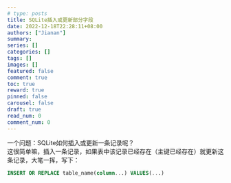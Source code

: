 ```yaml
---
# type: posts 
title: SQLite插入或更新部分字段
date: 2022-12-18T22:28:11+08:00
authors: ["Jianan"]
summary: 
series: []
categories: []
tags: []
images: []
featured: false
comment: true
toc: true
reward: true
pinned: false
carousel: false
draft: true
read_num: 0
comment_num: 0 
---
```


一个问题：SQLite如何插入或更新一条记录呢？  
这很简单嘛，插入一条记录，如果表中该记录已经存在（主键已经存在）就更新这条记录，大笔一挥，写下：
```sql
INSERT OR REPLACE table_name(column...) VALUES(...)
```


